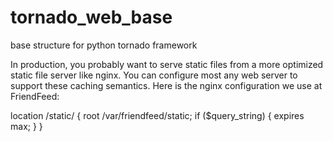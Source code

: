 tornado_web_base
================

base structure for python tornado framework

In production, you probably want to serve static files from a more optimized
static file server like nginx. You can configure most any web server to
support these caching semantics. Here is the nginx configuration we use at
FriendFeed:

location /static/ {
    root /var/friendfeed/static;
    if ($query_string) {
        expires max;
    }
 }
